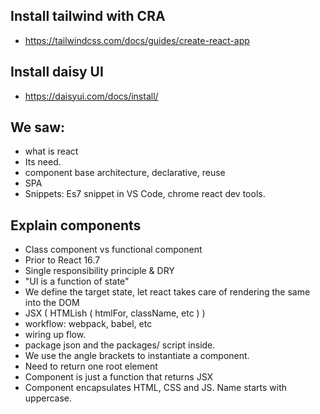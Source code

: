 ## Install tailwind with CRA

- https://tailwindcss.com/docs/guides/create-react-app

## Install daisy UI

- https://daisyui.com/docs/install/

## We saw:

- what is react
- Its need.
- component base architecture, declarative, reuse
- SPA
- Snippets: Es7 snippet in VS Code, chrome react dev tools.

## Explain components

- Class component vs functional component
- Prior to React 16.7
- Single responsibility principle & DRY
- "UI is a function of state"
- We define the target state, let react takes care of rendering the same into the DOM
- JSX ( HTMLish ( htmlFor, className, etc ) )
- workflow: webpack, babel, etc
- wiring up flow.
- package json and the packages/ script inside.
- We use the angle brackets to instantiate a component.
- Need to return one root element
- Component is just a function that returns JSX
- Component encapsulates HTML, CSS and JS. Name starts with uppercase.
